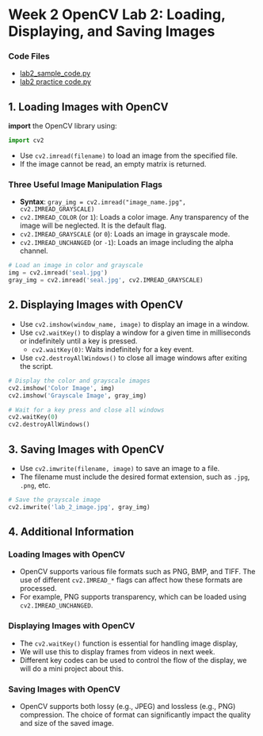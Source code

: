 # Week 2 OpenCV Lab 2: Loading, Displaying, and Saving Images

### Code Files
- [lab2_sample_code.py](lab2_sample_code.py)
- [lab2 practice code.py](lab2_practice_code.py)


## 1. Loading Images with OpenCV
**import** the OpenCV library using:
```python
import cv2
```
- Use `cv2.imread(filename)` to load an image from the specified file.
- If the image cannot be read, an empty matrix is returned.

### Three Useful Image Manipulation Flags
- **Syntax**: `gray_img = cv2.imread("image_name.jpg", cv2.IMREAD_GRAYSCALE)`
- `cv2.IMREAD_COLOR` (or `1`): Loads a color image. Any transparency of the image will be neglected. It is the default flag.
- `cv2.IMREAD_GRAYSCALE` (or `0`): Loads an image in grayscale mode.
- `cv2.IMREAD_UNCHANGED` (or `-1`): Loads an image including the alpha channel.

```python
# Load an image in color and grayscale
img = cv2.imread('seal.jpg')
gray_img = cv2.imread('seal.jpg', cv2.IMREAD_GRAYSCALE)
```

## 2. Displaying Images with OpenCV
- Use `cv2.imshow(window_name, image)` to display an image in a window.
- Use `cv2.waitKey()` to display a window for a given time in milliseconds or indefinitely until a key is pressed.
  - `cv2.waitKey(0)`: Waits indefinitely for a key event.
- Use `cv2.destroyAllWindows()` to close all image windows after exiting the script.

```python
# Display the color and grayscale images
cv2.imshow('Color Image', img)
cv2.imshow('Grayscale Image', gray_img)

# Wait for a key press and close all windows
cv2.waitKey(0)
cv2.destroyAllWindows()
```

## 3. Saving Images with OpenCV
- Use `cv2.imwrite(filename, image)` to save an image to a file.
- The filename must include the desired format extension, such as `.jpg`, `.png`, etc.

```python
# Save the grayscale image
cv2.imwrite('lab_2_image.jpg', gray_img)
```

## 4. Additional Information
### Loading Images with OpenCV
- OpenCV supports various file formats such as PNG, BMP, and TIFF. The use of different `cv2.IMREAD_*` flags can affect how these formats are processed. 
- For example, PNG supports transparency, which can be loaded using `cv2.IMREAD_UNCHANGED`.

### Displaying Images with OpenCV
- The `cv2.waitKey()` function is essential for handling image display, 
- We will use this to display frames from videos in next week.
- Different key codes can be used to control the flow of the display, we will do a mini project about this.

### Saving Images with OpenCV
- OpenCV supports both lossy (e.g., JPEG) and lossless (e.g., PNG) compression. The choice of format can significantly impact the quality and size of the saved image.